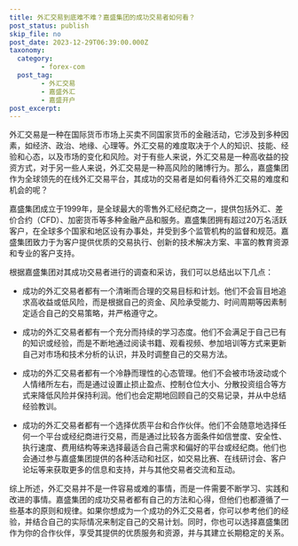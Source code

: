 ```yaml
---
title: 外汇交易到底难不难？嘉盛集团的成功交易者如何看？
post_status: publish
skip_file: no
post_date: 2023-12-29T06:39:00.000Z
taxonomy:
  category:
        - forex-com
  post_tag:
        - 外汇交易
        - 嘉盛外汇
        - 嘉盛开户
post_excerpt: 
---
```

外汇交易是一种在国际货币市场上买卖不同国家货币的金融活动，它涉及到多种因素，如经济、政治、地缘、心理等。外汇交易的难度取决于个人的知识、技能、经验和心态，以及市场的变化和风险。对于有些人来说，外汇交易是一种高收益的投资方式，对于另一些人来说，外汇交易是一种高风险的赌博行为。那么，嘉盛集团作为全球领先的在线外汇交易平台，其成功的交易者是如何看待外汇交易的难度和机会的呢？

嘉盛集团成立于1999年，是全球最大的零售外汇经纪商之一，提供包括外汇、差价合约（CFD）、加密货币等多种金融产品和服务。嘉盛集团拥有超过20万名活跃客户，在全球多个国家和地区设有办事处，并受到多个监管机构的监督和规范。嘉盛集团致力于为客户提供优质的交易执行、创新的技术解决方案、丰富的教育资源和专业的客户支持。

根据嘉盛集团对其成功交易者进行的调查和采访，我们可以总结出以下几点：

* 成功的外汇交易者都有一个清晰而合理的交易目标和计划。他们不会盲目地追求高收益或低风险，而是根据自己的资金、风险承受能力、时间周期等因素制定适合自己的交易策略，并严格遵守之。

* 成功的外汇交易者都有一个充分而持续的学习态度。他们不会满足于自己已有的知识或经验，而是不断地通过阅读书籍、观看视频、参加培训等方式来更新自己对市场和技术分析的认识，并及时调整自己的交易方法。

* 成功的外汇交易者都有一个冷静而理性的心态管理。他们不会被市场波动或个人情绪所左右，而是通过设置止损止盈点、控制仓位大小、分散投资组合等方式来降低风险并保持利润。他们也会定期地回顾自己的交易记录，并从中总结经验教训。

* 成功的外汇交易者都有一个选择优质平台和合作伙伴。他们不会随意地选择任何一个平台或经纪商进行交易，而是通过比较各方面条件如信誉度、安全性、执行速度、费用结构等来选择最适合自己需求和偏好的平台或经纪商。他们也会通过参与嘉盛集团提供的各种活动和社区，如交易比赛、在线研讨会、客户论坛等来获取更多的信息和支持，并与其他交易者交流和互动。

综上所述，外汇交易并不是一件容易或难的事情，而是一件需要不断学习、实践和改进的事情。嘉盛集团的成功交易者都有自己的方法和心得，但他们也都遵循了一些基本的原则和规律。如果你想成为一个成功的外汇交易者，你可以参考他们的经验，并结合自己的实际情况来制定自己的交易计划。同时，你也可以选择嘉盛集团作为你的合作伙伴，享受其提供的优质服务和资源，并与其建立长期稳定的关系。